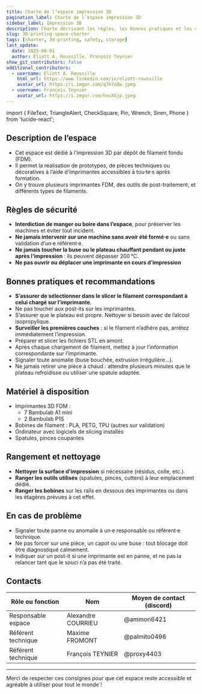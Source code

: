 ```yaml
---
title: Charte de l’espace impression 3D
pagination_label: Charte de l’espace impression 3D
sidebar_label: Impression 3D
description: Charte décrivant les règles, les bonnes pratiques et les contacts pour l’espace impression 3D du DeVinci Fablab.
slug: 3D-printing-space-charter
tags: [charter, 3d-printing, safety, storage]
last_update:
  date: 2025-08-01
  author: Eliott A. Roussille, François Teynier
show_git_contributors: false
additional_contributors:
  - username: Eliott A. Roussille
    html_url: https://www.linkedin.com/in/eliott-roussille
    avatar_url: https://i.imgur.com/q7h7oQw.jpeg
  - username: François Teynier
    avatar_url: https://i.imgur.com/hnuX6jp.jpeg
---
```


import { FileText, TriangleAlert, CheckSquare, Pin, Wrench, Siren, Phone } from 'lucide-react';

## <FileText /> Description de l’espace

- Cet espace est dédié à l’impression 3D par dépôt de filament fondu (FDM).
- Il permet la réalisation de prototypes, de pièces techniques ou décoratives à l’aide d’imprimantes accessibles à tou·te·s après formation.
- On y trouve plusieurs imprimantes FDM, des outils de post-traitement, et différents types de filaments.

## <TriangleAlert /> Règles de sécurité

- **Interdiction de manger ou boire dans l’espace**, pour préserver les machines et éviter tout incident.
- **Ne jamais intervenir sur une machine sans avoir été formé·e** ou sans validation d’un·e référent·e.
- **Ne jamais toucher la buse ou le plateau chauffant pendant ou juste après l’impression** : ils peuvent dépasser 200 °C.
- **Ne pas ouvrir ou déplacer une imprimante en cours d’impression**

## <CheckSquare /> Bonnes pratiques et recommandations

- **S’assurer de sélectionner dans le slicer le filament correspondant à celui chargé sur l’imprimante**.
- Ne pas toucher aux post-its sur les imprimantes.
- S’assurer que le plateau est propre. Nettoyer si besoin avec de l’alcool isopropylique.
- **Surveiller les premières couches** : si le filament n’adhère pas, arrêtez immédiatement l’impression.
- Préparer et slicer les fichiers STL en amont.
- Après chaque chargement de filament, mettez à jour l’information correspondante sur l’imprimante.
- Signaler toute anomalie (buse bouchée, extrusion irrégulière…).
- Ne jamais retirer une pièce à chaud : attendre plusieurs minutes que le plateau refroidisse ou utiliser une spatule adaptée.

## <Wrench /> Matériel à disposition

- Imprimantes 3D FDM :
  - 7 Bambulab A1 mini
  - 2 Bambulab P1S
- Bobines de filament : PLA, PETG, TPU (autres sur validation)
- Ordinateur avec logiciels de slicing installés
- Spatules, pinces coupantes

## <Pin /> Rangement et nettoyage

- **Nettoyer la surface d’impression** si nécessaire (résidus, colle, etc.).
- **Ranger les outils utilisés** (spatules, pinces, cutters) à leur emplacement dédié.
- **Ranger les bobines** sur les rails en dessous des imprimantes ou dans les étagères prévues à cet effet.

## <Siren /> En cas de problème

- Signaler toute panne ou anomalie à un·e responsable ou référent·e technique.
- Ne pas forcer sur une pièce, un capot ou une buse : tout blocage doit être diagnostiqué calmement.
- Indiquer sur un post-it si une imprimante est en panne, et ne pas la relancer tant que le souci n’a pas été traité.

## <Phone /> Contacts

| Rôle ou fonction   | Nom                | Moyen de contact (discord) |
| ------------------ | ------------------ | -------------------------- |
| Responsable espace | Alexandre COURRIEU | @ammon6421                 |
| Référent technique | Maxime FROMONT     | @palmito0496               |
| Référent technique | François TEYNIER   | @proxy4403                 |

---

Merci de respecter ces consignes pour que cet espace reste accessible et agréable à utiliser pour tout le monde !
